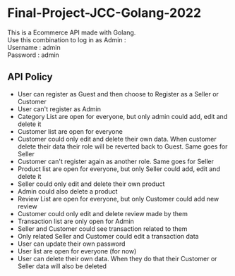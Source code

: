 # Final-Project-JCC-Golang-2022
This is a Ecommerce API made with Golang.  
Use this combination to log in as Admin :  
Username : admin  
Password : admin

## API Policy
- User can register as Guest and then choose to Register as a Seller or Customer
- User can't register as Admin
- Category List are open for everyone, but only admin could add, edit and delete it
- Customer list are open for everyone
- Customer could only edit and delete their own data. When customer delete their data their role will be reverted back to Guest. Same goes for Seller
- Customer can't register again as another role. Same goes for Seller
- Product list are open for everyone, but only Seller could add, edit and delete it
- Seller could only edit and delete their own product
- Admin could also delete a product
- Review List are open for everyone, but only Customer could add new review
- Customer could only edit and delete review made by them
- Transaction list are only open for Admin
- Seller and Customer could see transaction related to them
- Only related Seller and Customer could edit a transaction data
- User can update their own password
- User list are open for everyone (for now)
- User can delete their own data. When they do that their Customer or Seller data will also be deleted

